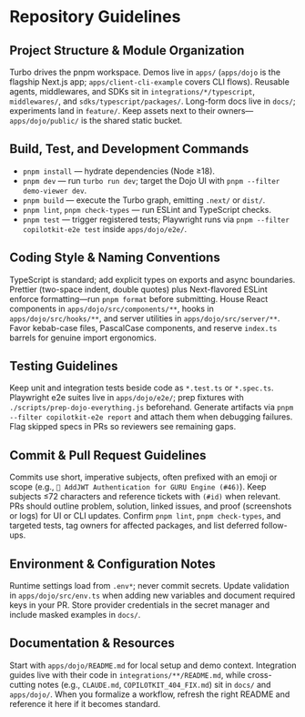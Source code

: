 # Repository Guidelines

## Project Structure & Module Organization
Turbo drives the pnpm workspace. Demos live in `apps/` (`apps/dojo` is the flagship Next.js app; `apps/client-cli-example` covers CLI flows). Reusable agents, middlewares, and SDKs sit in `integrations/*/typescript`, `middlewares/`, and `sdks/typescript/packages/`. Long-form docs live in `docs/`; experiments land in `feature/`. Keep assets next to their owners—`apps/dojo/public/` is the shared static bucket.

## Build, Test, and Development Commands
- `pnpm install` — hydrate dependencies (Node ≥18).
- `pnpm dev` — run `turbo run dev`; target the Dojo UI with `pnpm --filter demo-viewer dev`.
- `pnpm build` — execute the Turbo graph, emitting `.next/` or `dist/`.
- `pnpm lint`, `pnpm check-types` — run ESLint and TypeScript checks.
- `pnpm test` — trigger registered tests; Playwright runs via `pnpm --filter copilotkit-e2e test` inside `apps/dojo/e2e/`.

## Coding Style & Naming Conventions
TypeScript is standard; add explicit types on exports and async boundaries. Prettier (two-space indent, double quotes) plus Next-flavored ESLint enforce formatting—run `pnpm format` before submitting. House React components in `apps/dojo/src/components/**`, hooks in `apps/dojo/src/hooks/**`, and server utilities in `apps/dojo/src/server/**`. Favor kebab-case files, PascalCase components, and reserve `index.ts` barrels for genuine import ergonomics.

## Testing Guidelines
Keep unit and integration tests beside code as `*.test.ts` or `*.spec.ts`. Playwright e2e suites live in `apps/dojo/e2e/`; prep fixtures with `./scripts/prep-dojo-everything.js` beforehand. Generate artifacts via `pnpm --filter copilotkit-e2e report` and attach them when debugging failures. Flag skipped specs in PRs so reviewers see remaining gaps.

## Commit & Pull Request Guidelines
Commits use short, imperative subjects, often prefixed with an emoji or scope (e.g., `🔐 AddJWT Authentication for GURU Engine (#46)`). Keep subjects ≤72 characters and reference tickets with `(#id)` when relevant. PRs should outline problem, solution, linked issues, and proof (screenshots or logs) for UI or CLI updates. Confirm `pnpm lint`, `pnpm check-types`, and targeted tests, tag owners for affected packages, and list deferred follow-ups.

## Environment & Configuration Notes
Runtime settings load from `.env*`; never commit secrets. Update validation in `apps/dojo/src/env.ts` when adding new variables and document required keys in your PR. Store provider credentials in the secret manager and include masked examples in `docs/`.

## Documentation & Resources
Start with `apps/dojo/README.md` for local setup and demo context. Integration guides live with their code in `integrations/**/README.md`, while cross-cutting notes (e.g., `CLAUDE.md`, `COPILOTKIT_404_FIX.md`) sit in `docs/` and `apps/dojo/`. When you formalize a workflow, refresh the right README and reference it here if it becomes standard.
